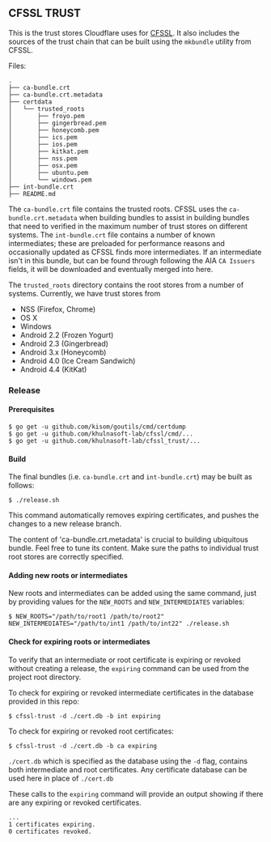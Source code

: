## CFSSL TRUST

This is the trust stores Cloudflare uses for
[CFSSL](https://github.com/khulnasoft-lab/cfssl). It also includes the
sources of the trust chain that can be built using the `mkbundle`
utility from CFSSL.

Files:

```
.
├── ca-bundle.crt
├── ca-bundle.crt.metadata
├── certdata
│   └── trusted_roots
│       ├── froyo.pem
│       ├── gingerbread.pem
│       ├── honeycomb.pem
│       ├── ics.pem
│       ├── ios.pem
│       ├── kitkat.pem
│       ├── nss.pem
│       ├── osx.pem
│       ├── ubuntu.pem
│       └── windows.pem
├── int-bundle.crt
├── README.md
```

The `ca-bundle.crt` file contains the trusted roots. CFSSL uses the
`ca-bundle.crt.metadata` when building bundles to assist in building
bundles that need to verified in the maximum number of trust stores
on different systems. The `int-bundle.crt` file contains a number of
known intermediates; these are preloaded for performance reasons and
occasionally updated as CFSSL finds more intermediates. If an intermediate
isn't in this bundle, but can be found through following the AIA `CA
Issuers` fields, it will be downloaded and eventually merged into here.

The `trusted_roots` directory contains the root stores from a number of
systems. Currently, we have trust stores from

* NSS (Firefox, Chrome)
* OS X
* Windows
* Android 2.2 (Frozen Yogurt)
* Android 2.3 (Gingerbread)
* Android 3.x (Honeycomb)
* Android 4.0 (Ice Cream Sandwich)
* Android 4.4 (KitKat)

### Release

#### Prerequisites

```
$ go get -u github.com/kisom/goutils/cmd/certdump
$ go get -u github.com/khulnasoft-lab/cfssl/cmd/...
$ go get -u github.com/khulnasoft-lab/cfssl_trust/...
```

#### Build

The final bundles (i.e. `ca-bundle.crt` and `int-bundle.crt`) may be
built as follows:

```
$ ./release.sh
```

This command automatically removes expiring certificates, and pushes the
changes to a new release branch.

The content of 'ca-bundle.crt.metadata' is crucial to building
ubiquitous bundle. Feel free to tune its content. Make sure the paths to
individual trust root stores are correctly specified.

#### Adding new roots or intermediates

New roots and intermediates can be added using the same command, just by
providing values for the `NEW_ROOTS` and `NEW_INTERMEDIATES` variables:

```
$ NEW_ROOTS="/path/to/root1 /path/to/root2" NEW_INTERMEDIATES="/path/to/int1 /path/to/int22" ./release.sh
```

#### Check for expiring roots or intermediates

To verify that an intermediate or root certificate is expiring or revoked without creating a release, the `expiring` command can be used from the project root directory.

To check for expiring or revoked intermediate certificates in the database provided in this repo:
```
$ cfssl-trust -d ./cert.db -b int expiring
```
To check for expiring or revoked root certificates:
```
$ cfssl-trust -d ./cert.db -b ca expiring
```

`./cert.db` which is specified as the database using the `-d` flag, contains both intermediate and root certificates.
Any certificate database can be used here in place of `./cert.db`

These calls to the `expiring` command will provide an output showing if there are any expiring or revoked certificates.
```
...
1 certificates expiring.
0 certificates revoked.
```
